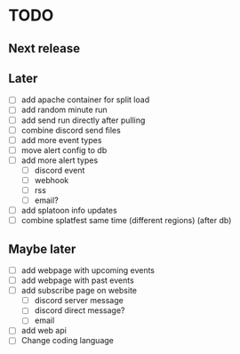 # TODO

## Next release

## Later
- [ ] add apache container for split load
- [ ] add random minute run
- [ ] add send run directly after pulling
- [ ] combine discord send files
- [ ] add more event types
- [ ] move alert config to db
- [ ] add more alert types
  - [ ] discord event
  - [ ] webhook
  - [ ] rss
  - [ ] email?
- [ ] add splatoon info updates
- [ ] combine splatfest same time (different regions) (after db)

## Maybe later
- [ ] add webpage with upcoming events
- [ ] add webpage with past events
- [ ] add subscribe page on website
  - [ ] discord server message
  - [ ] discord direct message?
  - [ ] email
- [ ] add web api
- [ ] Change coding language

